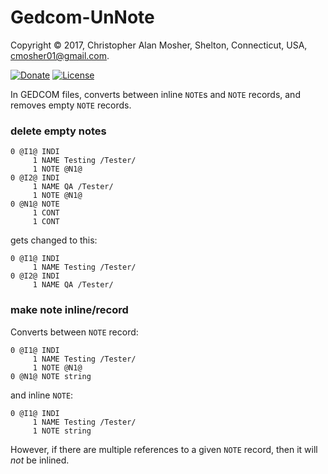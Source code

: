 # Gedcom-UnNote

Copyright © 2017, Christopher Alan Mosher, Shelton, Connecticut, USA, <cmosher01@gmail.com>.

[![Donate](https://img.shields.io/badge/Donate-PayPal-green.svg)](https://www.paypal.com/cgi-bin/webscr?cmd=_s-xclick&hosted_button_id=CVSSQ2BWDCKQ2)
[![License](https://img.shields.io/github/license/cmosher01/Gedcom-UnNote.svg)](https://www.gnu.org/licenses/gpl.html)

In GEDCOM files, converts between inline `NOTE`s and `NOTE` records, and
removes empty `NOTE` records.

### delete empty notes
    0 @I1@ INDI
         1 NAME Testing /Tester/
         1 NOTE @N1@
    0 @I2@ INDI
         1 NAME QA /Tester/
         1 NOTE @N1@
    0 @N1@ NOTE
         1 CONT
         1 CONT

gets changed to this:

    0 @I1@ INDI
         1 NAME Testing /Tester/
    0 @I2@ INDI
         1 NAME QA /Tester/

### make note inline/record

Converts between `NOTE` record:

    0 @I1@ INDI
         1 NAME Testing /Tester/
         1 NOTE @N1@
    0 @N1@ NOTE string

and inline `NOTE`:

    0 @I1@ INDI
         1 NAME Testing /Tester/
         1 NOTE string

However, if there are multiple references to a given `NOTE`
record, then it will *not* be inlined.
